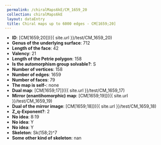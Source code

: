 ```yaml
--- 
 permalink: /chiralMaps6kE/CM_1659_20 
 collection: chiralMaps6kE
 layout: dataEntry
 title: Chiral maps up to 6000 edges - CM[1659;20]
---
```


- **ID**: [CM[1659;20]]({{ site.url }}/test/CM_1659_20)
- **Genus of the underlying surface**: 712
- **Length of the face**: 42
- **Valency**: 21
- **Length of the Petrie polygon**: 158
- **Is the automorphism group solvable?**: S
- **Number of vertices**: 158
- **Number of edges**: 1659
- **Number of faces**: 79
- **The map is self-**: none
- **Dual map**: [CM[1659;17]]({{ site.url }}/test/CM_1659_17)
- **Mirror (enantihomorphic) map**: [CM[1659;19]]({{ site.url }}/test/CM_1659_19)
- **Dual of the mirror image**: [CM[1659;18]]({{ site.url }}/test/CM_1659_18)
- **Z_q-Exponent?**: 2
- **No idea**:  8:19
- **No idea**: Y
- **No idea**: Y
- **Skeleton**: Sk(158;2)^7
- **Some other kind of skeleton**: nan
